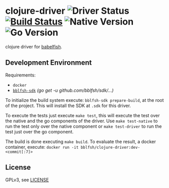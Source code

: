 # clojure-driver  ![Driver Status](https://img.shields.io/badge/status-planning-e08dd1.svg) [![Build Status](https://travis-ci.org/bblfsh/clojure-driver.svg?branch=master)](https://travis-ci.org/bblfsh/clojure-driver) ![Native Version](https://img.shields.io/badge/clojure%20version-1.8.0-aa93ea.svg) ![Go Version](https://img.shields.io/badge/go%20version-1.8-63afbf.svg)

clojure driver for [babelfish](https://github.com/bblfsh/server).


Development Environment
-----------------------

Requirements:
- `docker`
- [`bblfsh-sdk`](https://github.com/bblfsh/sdk) _(go get -u github.com/bblfsh/sdk/...)_

To initialize the build system execute: `bblfsh-sdk prepare-build`, at the root of the project. This will install the SDK at `.sdk` for this driver.

To execute the tests just execute `make test`, this will execute the test over the native and the go components of the driver. Use `make test-native` to run the test only over the native component or `make test-driver` to run the test just over the go component.

The build is done executing `make build`. To evaluate the result, a docker container, execute:
`docker run -it bblfsh/clojure-driver:dev-<commit[:7]>`


License
-------

GPLv3, see [LICENSE](LICENSE)



